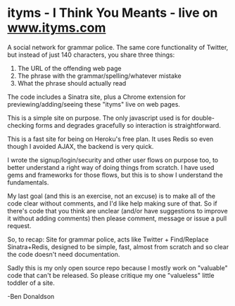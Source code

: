 ityms - I Think You Meants - live on www.ityms.com
=====

A social network for grammar police. The same core functionality of Twitter, but instead of just 140 characters, you share three things:

1. The URL of the offending web page
2. The phrase with the grammar/spelling/whatever mistake
3. What the phrase should actually read

The code includes a Sinatra site, plus a Chrome extension for previewing/adding/seeing these "ityms" live on web pages.

This is a simple site on purpose. The only javascript used is for double-checking forms and degrades gracefully so interaction is straightforward.

This is a fast site for being on Heroku's free plan. It uses Redis so even though I avoided AJAX, the backend is very quick. 

I wrote the signup/login/security and other user flows on purpose too, to better understand a right way of doing things from scratch. I have used gems and frameworks for those flows, but this is to show I understand the fundamentals.

My last goal (and this is an exercise, not an excuse) is to make all of the code clear without comments, and I'd like help making sure of that. So if there's code that you think are unclear (and/or have suggestions to improve it without adding comments) then please comment, message or issue a pull request.


So, to recap:
   Site for grammar police, acts like Twitter + Find/Replace
   Sinatra+Redis, designed to be simple, fast, almost from scratch and so clear the code doesn't need documentation.

Sadly this is my only open source repo because I mostly work on "valuable" code that can't be released. So please critique my one "valueless" little toddler of a site. 

-Ben Donaldson
